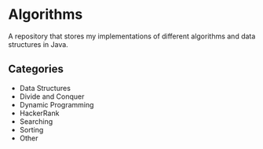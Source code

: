 # Algorithms

A repository that stores my implementations of different algorithms and data structures in Java.

## Categories

* Data Structures
* Divide and Conquer
* Dynamic Programming
* HackerRank
* Searching
* Sorting
* Other